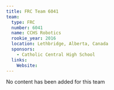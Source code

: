 ```yaml
---
title: FRC Team 6041
team:
  type: FRC
  number: 6041
  name: CCHS Robotics
  rookie_year: 2016
  location: Lethbridge, Alberta, Canada
  sponsors:
    - Catholic Central High School
  links:
    Website: 
---
```

No content has been added for this team